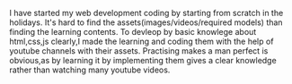 I have started my web development coding by starting from scratch in the holidays.
It's hard to find the assets(images/videos/required models) than finding the learning contents.
To devleop by basic knowlege about html,css,js clearly,I made the learning and coding them with the help of youtube channels with their assets.
Practising makes a man perfect is obvious,as by learning it by implementing them gives a clear knowledge rather than watching many youtube videos.
